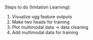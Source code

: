 
Steps to do (Imitation Learning):

1. Visualize vgg feature outputs
2. Make two heads for training
3. Plot multimodal data -> data cleaning
4. Add multimodal data for training